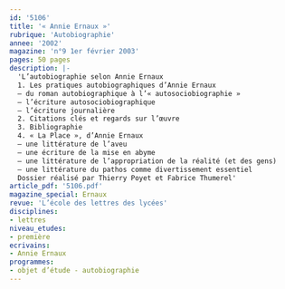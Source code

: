 ```yaml
---
id: '5106'
title: '« Annie Ernaux »'
rubrique: 'Autobiographie'
annee: '2002'
magazine: 'n°9 1er février 2003'
pages: 50 pages
description: |-
  'L’autobiographie selon Annie Ernaux
  1. Les pratiques autobiographiques d’Annie Ernaux
  – du roman autobiographique à l’« autosociobiographie »
  – l’écriture autosociobiographique 
  – l’écriture journalière
  2. Citations clés et regards sur l’œuvre
  3. Bibliographie
  4. « La Place », d’Annie Ernaux
  – une littérature de l’aveu 
  – une écriture de la mise en abyme 
  – une littérature de l’appropriation de la réalité (et des gens) 
  – une littérature du pathos comme divertissement essentiel
  Dossier réalisé par Thierry Poyet et Fabrice Thumerel'
article_pdf: '5106.pdf'
magazine_special: Ernaux
revue: 'L’école des lettres des lycées'
disciplines:
- lettres
niveau_etudes:
- première
ecrivains:
- Annie Ernaux
programmes:
- objet d’étude - autobiographie
---
```


